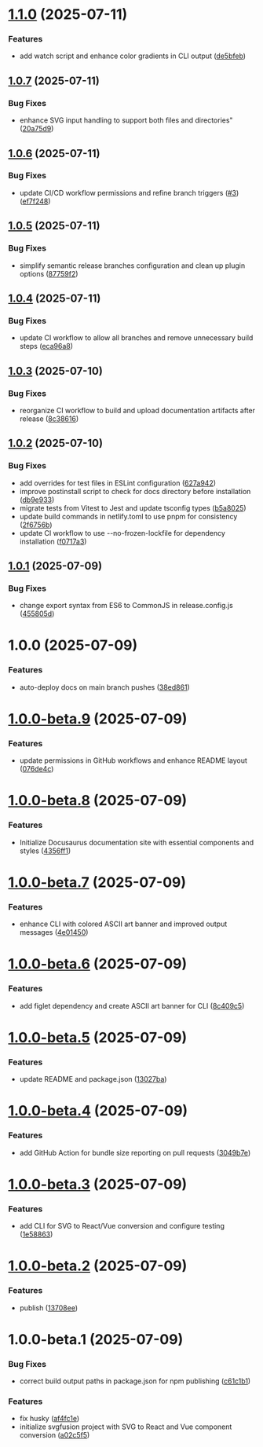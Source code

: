 # [1.1.0](https://github.com/lolvOid/svgfusion/compare/v1.0.7...v1.1.0) (2025-07-11)


### Features

* add watch script and enhance color gradients in CLI output ([de5bfeb](https://github.com/lolvOid/svgfusion/commit/de5bfebf0b536686646a4d1c30edb345f99dd91a))

## [1.0.7](https://github.com/lolvOid/svgfusion/compare/v1.0.6...v1.0.7) (2025-07-11)


### Bug Fixes

* enhance SVG input handling to support both files and directories" ([20a75d9](https://github.com/lolvOid/svgfusion/commit/20a75d95b5b683f9200689e5d55da7220cd07eea))

## [1.0.6](https://github.com/lolvOid/svgfusion/compare/v1.0.5...v1.0.6) (2025-07-11)


### Bug Fixes

* update CI/CD workflow permissions and refine branch triggers ([#3](https://github.com/lolvOid/svgfusion/issues/3)) ([ef7f248](https://github.com/lolvOid/svgfusion/commit/ef7f2488b224233fbd12228f0e781f611de693d9))

## [1.0.5](https://github.com/lolvOid/svgfusion/compare/v1.0.4...v1.0.5) (2025-07-11)


### Bug Fixes

* simplify semantic release branches configuration and clean up plugin options ([87759f2](https://github.com/lolvOid/svgfusion/commit/87759f26d00f6f9205e876eeb97ccbbc9fea5413))

## [1.0.4](https://github.com/lolvOid/svgfusion/compare/v1.0.3...v1.0.4) (2025-07-11)


### Bug Fixes

* update CI workflow to allow all branches and remove unnecessary build steps ([eca96a8](https://github.com/lolvOid/svgfusion/commit/eca96a81d49fe7c1aec9458f7b3435334e4dc265))

## [1.0.3](https://github.com/lolvOid/svgfusion/compare/v1.0.2...v1.0.3) (2025-07-10)


### Bug Fixes

* reorganize CI workflow to build and upload documentation artifacts after release ([8c38616](https://github.com/lolvOid/svgfusion/commit/8c3861630be2d196f6ebee6a5a7cf4dd32046757))

## [1.0.2](https://github.com/lolvOid/svgfusion/compare/v1.0.1...v1.0.2) (2025-07-10)


### Bug Fixes

* add overrides for test files in ESLint configuration ([627a942](https://github.com/lolvOid/svgfusion/commit/627a9427b3d989edcfe2de334456811c991ca99b))
* improve postinstall script to check for docs directory before installation ([db9e933](https://github.com/lolvOid/svgfusion/commit/db9e933a93053e6987614e96ed83cc64ab5dccd1))
* migrate tests from Vitest to Jest and update tsconfig types ([b5a8025](https://github.com/lolvOid/svgfusion/commit/b5a8025197bcc59259b9749e46c34c50ae3acc70))
* update build commands in netlify.toml to use pnpm for consistency ([2f6756b](https://github.com/lolvOid/svgfusion/commit/2f6756bdbfb1a6c77b3e3ca0239627b51d1149ce))
* update CI workflow to use --no-frozen-lockfile for dependency installation ([f0717a3](https://github.com/lolvOid/svgfusion/commit/f0717a38974df446802eb9574c4cdc227df08c71))

## [1.0.1](https://github.com/lolvOid/svgfusion/compare/v1.0.0...v1.0.1) (2025-07-09)


### Bug Fixes

* change export syntax from ES6 to CommonJS in release.config.js ([455805d](https://github.com/lolvOid/svgfusion/commit/455805df8f0422e907a3137f0e0e88932d116342))

# 1.0.0 (2025-07-09)


### Features

* auto-deploy docs on main branch pushes ([38ed861](https://github.com/lolvOid/svgfusion/commit/38ed861eb1734200ae447f2530dbc821d397c840))

# [1.0.0-beta.9](https://github.com/lolvOid/svgfusion/compare/v1.0.0-beta.8...v1.0.0-beta.9) (2025-07-09)


### Features

* update permissions in GitHub workflows and enhance README layout ([076de4c](https://github.com/lolvOid/svgfusion/commit/076de4cf3067e217dea48b29e8052a6ec14a88ce))

# [1.0.0-beta.8](https://github.com/lolvOid/svgfusion/compare/v1.0.0-beta.7...v1.0.0-beta.8) (2025-07-09)


### Features

* Initialize Docusaurus documentation site with essential components and styles ([4356ff1](https://github.com/lolvOid/svgfusion/commit/4356ff16d6579fffe405af58e9af28a3a5e169dc))

# [1.0.0-beta.7](https://github.com/lolvOid/svgfusion/compare/v1.0.0-beta.6...v1.0.0-beta.7) (2025-07-09)


### Features

* enhance CLI with colored ASCII art banner and improved output messages ([4e01450](https://github.com/lolvOid/svgfusion/commit/4e014504e19d97b4478aa08f2e6ebe634ef06511))

# [1.0.0-beta.6](https://github.com/lolvOid/svgfusion/compare/v1.0.0-beta.5...v1.0.0-beta.6) (2025-07-09)


### Features

* add figlet dependency and create ASCII art banner for CLI ([8c409c5](https://github.com/lolvOid/svgfusion/commit/8c409c5719201bcf9727ac6d61c0ab07eaf5a5aa))

# [1.0.0-beta.5](https://github.com/lolvOid/svgfusion/compare/v1.0.0-beta.4...v1.0.0-beta.5) (2025-07-09)


### Features

* update README and package.json ([13027ba](https://github.com/lolvOid/svgfusion/commit/13027ba40f379225648cd0bedbfcd801b10de26f))

# [1.0.0-beta.4](https://github.com/lolvOid/svgfusion/compare/v1.0.0-beta.3...v1.0.0-beta.4) (2025-07-09)


### Features

* add GitHub Action for bundle size reporting on pull requests ([3049b7e](https://github.com/lolvOid/svgfusion/commit/3049b7e79066454ddddb1595347ea8155dc40e53))

# [1.0.0-beta.3](https://github.com/lolvOid/svgfusion/compare/v1.0.0-beta.2...v1.0.0-beta.3) (2025-07-09)


### Features

* add CLI for SVG to React/Vue conversion and configure testing ([1e58863](https://github.com/lolvOid/svgfusion/commit/1e5886398c887f2d989c817d4cf04363bc6d331d))

# [1.0.0-beta.2](https://github.com/lolvOid/svgfusion/compare/v1.0.0-beta.1...v1.0.0-beta.2) (2025-07-09)


### Features

* publish ([13708ee](https://github.com/lolvOid/svgfusion/commit/13708eedd50f7ff14a50efe03696ceb8de11afae))

# 1.0.0-beta.1 (2025-07-09)


### Bug Fixes

* correct build output paths in package.json for npm publishing ([c61c1b1](https://github.com/lolvOid/svgfusion/commit/c61c1b136856b7fbd4ea13b5d3468ddb370169ca))


### Features

* fix husky ([af4fc1e](https://github.com/lolvOid/svgfusion/commit/af4fc1eaacb5a28f117ece6822a15561cadee57a))
* initialize svgfusion project with SVG to React and Vue component conversion ([a02c5f5](https://github.com/lolvOid/svgfusion/commit/a02c5f5d3f643ba75f02d021744e7e153c1935d3))
